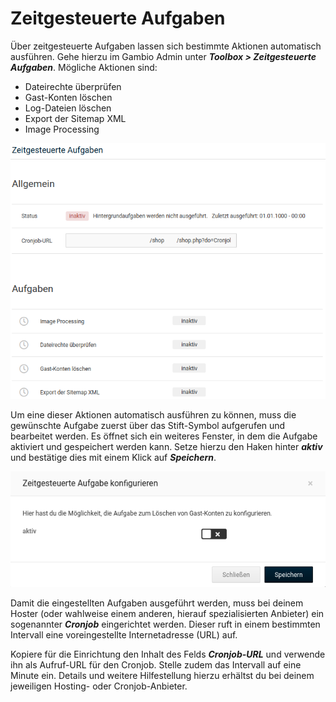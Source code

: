# Zeitgesteuerte Aufgaben

Über zeitgesteuerte Aufgaben lassen sich bestimmte Aktionen automatisch ausführen. Gehe hierzu im Gambio Admin unter _**Toolbox \> Zeitgesteuerte Aufgaben**_. Mögliche Aktionen sind:

-   Dateirechte überprüfen
-   Gast-Konten löschen
-   Log-Dateien löschen
-   Export der Sitemap XML
-   Image Processing

![](../../Bilder/Toolbox_ZeitgesteuerteAufgaben_ToolboxZeitgesteuerteAufgaben.png "_**Toolbox > Zeitgesteuerte Aufgaben**_")

Um eine dieser Aktionen automatisch ausführen zu können, muss die gewünschte Aufgabe zuerst über das Stift-Symbol aufgerufen und bearbeitet werden. Es öffnet sich ein weiteres Fenster, in dem die Aufgabe aktiviert und gespeichert werden kann. Setze hierzu den Haken hinter _**aktiv**_ und bestätige dies mit einem Klick auf _**Speichern**_.

![](../../Bilder/Toolbox_ZeitgesteuerteAufgaben_AktivierenEinerZeitgesteuertenAufgabe.png "Aktivieren einer zeitgesteuerten Aufgabe")

Damit die eingestellten Aufgaben ausgeführt werden, muss bei deinem Hoster \(oder wahlweise einem anderen, hierauf spezialisierten Anbieter\) ein sogenannter _**Cronjob**_ eingerichtet werden. Dieser ruft in einem bestimmten Intervall eine voreingestellte Internetadresse \(URL\) auf.

Kopiere für die Einrichtung den Inhalt des Felds _**Cronjob-URL**_ und verwende ihn als Aufruf-URL für den Cronjob. Stelle zudem das Intervall auf eine Minute ein. Details und weitere Hilfestellung hierzu erhältst du bei deinem jeweiligen Hosting- oder Cronjob-Anbieter.

